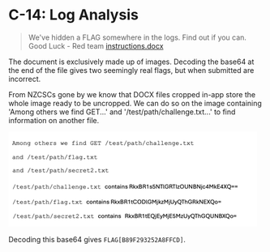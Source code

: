 # C-14: Log Analysis
> We've hidden a FLAG somewhere in the logs. Find out if you can. Good Luck - Red team
> [instructions.docx](instructions.docx)

The document is exclusively made up of images. Decoding the base64 at the end of the file gives two seemingly real flags, but when submitted are incorrect.

From NZCSCs gone by we know that DOCX files cropped in-app store the whole image ready to be uncropped. We can do so on the image containing 'Among others we find GET...' and '/test/path/challenge.txt...' to find information on another file.

![An screenshot of the end of the provided Word doc, with two of the images uncropped to reveal more data.](uncropped.png)

Decoding this base64 gives `FLAG[B89F293252A8FFCD]`.